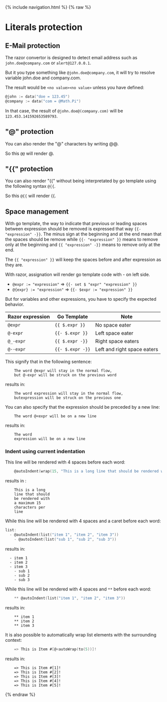 {% include navigation.html %}
{% raw %}
# Literals protection

## E-Mail protection

The razor convertor is designed to detect email address such as `john.doe@company.com` or `alert@127.0.0.1`.

But it you type something like `@john.doe@company.com`, it will try to resolve variable john.doe and company.com.

The result would be `<no value><no value>` unless you have defined:

```go
@john := data("doe = 123.45")
@company := data("com = @Math.Pi")
```

In that case, the result of `@john.doe@(company.com)` will be `123.453.141592653589793`.

## "&#64;" protection

You can also render the "&#64;" characters by writing &#64;&#64;.

So this `@@` will render &#64;.

## "&#123;&#123;" protection

You can also render "&#123;&#123;" without being interpretated by go template using the following syntax `@{{`.

So this `@{{` will render &#123;&#123;.

## Space management

With go template, the way to indicate that previous or leading spaces between expression should be removed is expressed
that way `{{- "expression" -}}`. The minus sign at the beginning and at the end mean that the spaces should be remove while
`{{- "expression" }}` means to remove only at the beginning and `{{ "expression" -}}` means to remove only at the end.

The `{{ "expression" }}` will keep the spaces before and after expression as they are.

With razor, assignation will render go template code with - on left side.

* `@expr := "expression"` => `{{- set $ "expr" "expression" }}`
* `@{expr} := "expression"` => `{{- $expr := "expression" }}`

But for variables and other expressions, you have to specify the expected behavior.

| Razor expression | Go Template      | Note
| ---------------- | -----------      | ----
| `@expr`          | `{{ $.expr }}`   | No space eater
| `@-expr`         | `{{- $.expr }}`  | Left space eater
| `@_-expr`        | `{{ $.expr -}}`  | Right space eaters
| `@--expr`        | `{{- $.expr -}}` | Left and right space eaters

This signify that in the following sentence:

```text
    The word @expr will stay in the normal flow,
    but @-expr will be struck on the previous word
```

results in:

```text
    The word expression will stay in the normal flow,
    butexpression will be struck on the previous one
```

You can also specify that the expression should be preceded by a new line:

```text
    The word @<expr will be on a new line
```

results in:

```text
    The word
    expression will be on a new line
```

### Indent using current indentation

This line will be rendered with 4 spaces before each word:

```go
    @autoIndent(wrap(15, "This is a long line that should be rendered with a maximum 15 characters per line"))
```

results in :

```text
    This is a long
    line that should
    be rendered with
    a maximum 15
    characters per
    line
```

While this line will be rendered with 4 spaces and a caret before each word:

```go
list:
  - @autoIndent(list("item 1", "item 2", "item 3"))
    - @autoIndent(list("sub 1", "sub 2", "sub 3"))
```

results in:

```text
  - item 1
  - item 2
  - item 3
    - sub 1
    - sub 2
    - sub 3
```

While this line will be rendered with 4 spaces and `**` before each word:

```go
    ** @autoIndent(list("item 1", "item 2", "item 3"))
```

results in:

```text
    ** item 1
    ** item 2
    ** item 3
```

It is also possible to automatically wrap list elements with the surrounding context:

```go
    => This is Item #[@<autoWrap(to(5))]!
```

results in:

```text
    => This is Item #[1]!
    => This is Item #[2]!
    => This is Item #[3]!
    => This is Item #[4]!
    => This is Item #[5]!
```

{% endraw %}
